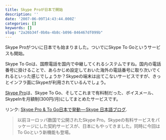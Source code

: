```yaml
---
title: Skype Proが日本で開始
description: ''
date: '2007-06-09T14:43:44.000Z'
categories: []
keywords: []
slug: "2a26b34f-0b0a-4b8c-b096-846467df099b"
---
```

Skype Proがついに日本でも始まりました。ついでにSkype To Goというサービスも開始。

Skype To Goは、国際電話を国内で中継してくれるシステムですね。国内の電話番号に掛けることで、あらかじめ設定しておいた海外の電話番号に取り次いでくれるといった感じでしょうか？Skypeの端末は出てこないサービスですが、きっとインフラ面にSkypeが利用されているんでしょう。

[Skype Pro](http://skype.com/intl/ja/products/skypepro/)は、Skype To Go、そしてこれまで有料制だった、ボイスメール、SkypeInを月額制(300円/月)にしてまとめたサービスです。

リンク: [Skype Pro & To Go日本で発動 — Skype 日本語ブログ](http://share.skype.com/sites/ja/2007/06/09/skype_pro_and_to_go_available_in_japan.html "Skype Pro & To Go日本で発動 - Skype 日本語ブログ").

> 以前ヨーロッパ数国で公開されたSkype Pro。Skypeの有料サービスをパッケージにした契約サービスが、日本にもやってきました。同時に今回はTo Goという新機能も登場。